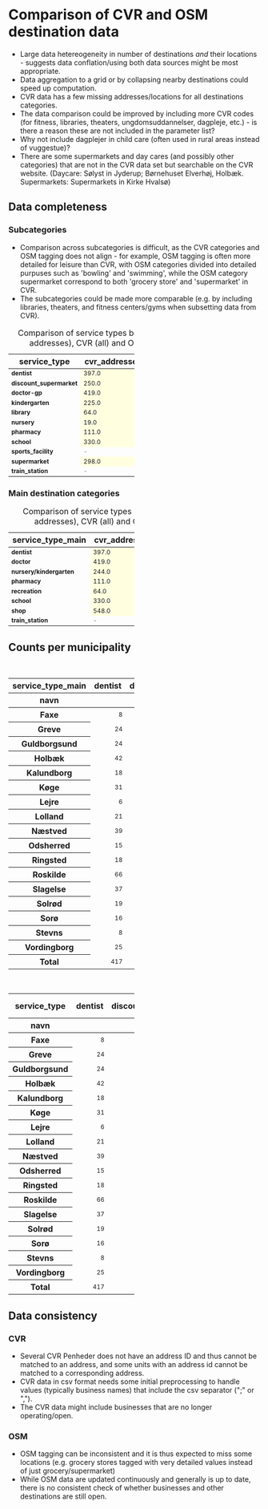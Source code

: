 # Comparison of CVR and OSM destination data

- Large data hetereogeneity in number of destinations *and* their locations - suggests data conflation/using both data sources might be most appropriate.
- Data aggregation to a grid or by collapsing nearby destinations could speed up computation.
- CVR data has a few missing addresses/locations for all destinations categories.
- The data comparison could be improved by including more CVR codes (for fitness, libraries, theaters, ungdomsuddannelser, dagpleje, etc.) - is there a reason these are not included in the parameter list?
- Why not include dagplejer in child care (often used in rural areas instead of vuggestue)?
- There are some supermarkets and day cares (and possibly other categories) that are not in the CVR data set but searchable on the CVR website.
(Daycare: Sølyst in Jyderup; Børnehuset Elverhøj, Holbæk. Supermarkets: Supermarkets in Kirke Hvalsø)

## Data completeness

### Subcategories

- Comparison across subcategories is difficult, as the CVR categories and OSM tagging does not align - for example, OSM tagging is often more detailed for leisure than CVR, with OSM categories divided into detailed purpuses such as 'bowling' and 'swimming', while the OSM category supermarket correspond to both 'grocery store' and 'supermarket' in CVR.
- The subcategories could be made more comparable (e.g. by including libraries, theaters, and fitness centers/gyms when subsetting data from CVR).

<style type="text/css">
#T_12e17 th {
  font-weight: bold;
}
#T_12e17 .col0 {
  font-weight: bold;
}
#T_12e17 .col0 {
  font-weight: bold;
}
#T_12e17_row0_col0, #T_12e17_row0_col3, #T_12e17_row1_col0, #T_12e17_row2_col0, #T_12e17_row2_col3, #T_12e17_row3_col0, #T_12e17_row3_col3, #T_12e17_row4_col0, #T_12e17_row4_col3, #T_12e17_row5_col0, #T_12e17_row5_col3, #T_12e17_row6_col0, #T_12e17_row6_col3, #T_12e17_row7_col0, #T_12e17_row8_col0, #T_12e17_row9_col0, #T_12e17_row10_col0 {
  text-align: left;
  font-size: 12px;
  width: 100px;
}
#T_12e17_row0_col1, #T_12e17_row0_col2, #T_12e17_row1_col1, #T_12e17_row1_col2, #T_12e17_row2_col1, #T_12e17_row2_col2, #T_12e17_row3_col1, #T_12e17_row3_col2, #T_12e17_row4_col1, #T_12e17_row4_col2, #T_12e17_row5_col1, #T_12e17_row5_col2, #T_12e17_row6_col1, #T_12e17_row6_col2 {
  background-color: yellow;
  background-color: lightyellow;
  text-align: left;
  font-size: 12px;
  width: 100px;
}
#T_12e17_row1_col3, #T_12e17_row8_col1, #T_12e17_row8_col2, #T_12e17_row10_col1, #T_12e17_row10_col2 {
  color: grey;
  text-align: left;
  font-size: 12px;
  width: 100px;
}
#T_12e17_row7_col1, #T_12e17_row7_col2, #T_12e17_row9_col1, #T_12e17_row9_col2 {
  background-color: lightyellow;
  text-align: left;
  font-size: 12px;
  width: 100px;
}
#T_12e17_row7_col3, #T_12e17_row8_col3, #T_12e17_row9_col3, #T_12e17_row10_col3 {
  background-color: yellow;
  text-align: left;
  font-size: 12px;
  width: 100px;
}
</style>
<table id="T_12e17" style="width: 50%; border-collapse: collapse;">
  <caption>Comparison of service types between CVR (w. addresses), CVR (all) and OSM data sets</caption>
  <thead>
    <tr>
      <th id="T_12e17_level0_col0" class="col_heading level0 col0" >service_type</th>
      <th id="T_12e17_level0_col1" class="col_heading level0 col1" >cvr_addresses</th>
      <th id="T_12e17_level0_col2" class="col_heading level0 col2" >cvr_all</th>
      <th id="T_12e17_level0_col3" class="col_heading level0 col3" >osm</th>
    </tr>
  </thead>
  <tbody>
    <tr>
      <td id="T_12e17_row0_col0" class="data row0 col0" >dentist</td>
      <td id="T_12e17_row0_col1" class="data row0 col1" >397.0</td>
      <td id="T_12e17_row0_col2" class="data row0 col2" >397.0</td>
      <td id="T_12e17_row0_col3" class="data row0 col3" >20.0</td>
    </tr>
    <tr>
      <td id="T_12e17_row1_col0" class="data row1 col0" >discount_supermarket</td>
      <td id="T_12e17_row1_col1" class="data row1 col1" >250.0</td>
      <td id="T_12e17_row1_col2" class="data row1 col2" >250.0</td>
      <td id="T_12e17_row1_col3" class="data row1 col3" >-</td>
    </tr>
    <tr>
      <td id="T_12e17_row2_col0" class="data row2 col0" >doctor-gp</td>
      <td id="T_12e17_row2_col1" class="data row2 col1" >419.0</td>
      <td id="T_12e17_row2_col2" class="data row2 col2" >419.0</td>
      <td id="T_12e17_row2_col3" class="data row2 col3" >41.0</td>
    </tr>
    <tr>
      <td id="T_12e17_row3_col0" class="data row3 col0" >kindergarten</td>
      <td id="T_12e17_row3_col1" class="data row3 col1" >225.0</td>
      <td id="T_12e17_row3_col2" class="data row3 col2" >225.0</td>
      <td id="T_12e17_row3_col3" class="data row3 col3" >152.0</td>
    </tr>
    <tr>
      <td id="T_12e17_row4_col0" class="data row4 col0" >library</td>
      <td id="T_12e17_row4_col1" class="data row4 col1" >64.0</td>
      <td id="T_12e17_row4_col2" class="data row4 col2" >64.0</td>
      <td id="T_12e17_row4_col3" class="data row4 col3" >48.0</td>
    </tr>
    <tr>
      <td id="T_12e17_row5_col0" class="data row5 col0" >nursery</td>
      <td id="T_12e17_row5_col1" class="data row5 col1" >19.0</td>
      <td id="T_12e17_row5_col2" class="data row5 col2" >19.0</td>
      <td id="T_12e17_row5_col3" class="data row5 col3" >11.0</td>
    </tr>
    <tr>
      <td id="T_12e17_row6_col0" class="data row6 col0" >pharmacy</td>
      <td id="T_12e17_row6_col1" class="data row6 col1" >111.0</td>
      <td id="T_12e17_row6_col2" class="data row6 col2" >111.0</td>
      <td id="T_12e17_row6_col3" class="data row6 col3" >76.0</td>
    </tr>
    <tr>
      <td id="T_12e17_row7_col0" class="data row7 col0" >school</td>
      <td id="T_12e17_row7_col1" class="data row7 col1" >330.0</td>
      <td id="T_12e17_row7_col2" class="data row7 col2" >330.0</td>
      <td id="T_12e17_row7_col3" class="data row7 col3" >362.0</td>
    </tr>
    <tr>
      <td id="T_12e17_row8_col0" class="data row8 col0" >sports_facility</td>
      <td id="T_12e17_row8_col1" class="data row8 col1" >-</td>
      <td id="T_12e17_row8_col2" class="data row8 col2" >-</td>
      <td id="T_12e17_row8_col3" class="data row8 col3" >89.0</td>
    </tr>
    <tr>
      <td id="T_12e17_row9_col0" class="data row9 col0" >supermarket</td>
      <td id="T_12e17_row9_col1" class="data row9 col1" >298.0</td>
      <td id="T_12e17_row9_col2" class="data row9 col2" >298.0</td>
      <td id="T_12e17_row9_col3" class="data row9 col3" >426.0</td>
    </tr>
    <tr>
      <td id="T_12e17_row10_col0" class="data row10 col0" >train_station</td>
      <td id="T_12e17_row10_col1" class="data row10 col1" >-</td>
      <td id="T_12e17_row10_col2" class="data row10 col2" >-</td>
      <td id="T_12e17_row10_col3" class="data row10 col3" >73.0</td>
    </tr>
  </tbody>
</table>



### Main destination categories

<style type="text/css">
#T_7c68a th {
  font-weight: bold;
}
#T_7c68a .col0 {
  font-weight: bold;
}
#T_7c68a .col0 {
  font-weight: bold;
}
#T_7c68a_row0_col0, #T_7c68a_row0_col3, #T_7c68a_row1_col0, #T_7c68a_row1_col3, #T_7c68a_row2_col0, #T_7c68a_row2_col3, #T_7c68a_row3_col0, #T_7c68a_row3_col3, #T_7c68a_row4_col0, #T_7c68a_row5_col0, #T_7c68a_row6_col0, #T_7c68a_row6_col3, #T_7c68a_row7_col0 {
  text-align: left;
  font-size: 12px;
  width: 100px;
}
#T_7c68a_row0_col1, #T_7c68a_row0_col2, #T_7c68a_row1_col1, #T_7c68a_row1_col2, #T_7c68a_row2_col1, #T_7c68a_row2_col2, #T_7c68a_row3_col1, #T_7c68a_row3_col2, #T_7c68a_row6_col1, #T_7c68a_row6_col2 {
  background-color: yellow;
  background-color: lightyellow;
  text-align: left;
  font-size: 12px;
  width: 100px;
}
#T_7c68a_row4_col1, #T_7c68a_row4_col2, #T_7c68a_row5_col1, #T_7c68a_row5_col2 {
  background-color: lightyellow;
  text-align: left;
  font-size: 12px;
  width: 100px;
}
#T_7c68a_row4_col3, #T_7c68a_row5_col3, #T_7c68a_row7_col3 {
  background-color: yellow;
  text-align: left;
  font-size: 12px;
  width: 100px;
}
#T_7c68a_row7_col1, #T_7c68a_row7_col2 {
  color: grey;
  text-align: left;
  font-size: 12px;
  width: 100px;
}
</style>
<table id="T_7c68a" style="width: 50%; border-collapse: collapse;">
  <caption>Comparison of service types between CVR (w. addresses), CVR (all) and OSM data sets</caption>
  <thead>
    <tr>
      <th id="T_7c68a_level0_col0" class="col_heading level0 col0" >service_type_main</th>
      <th id="T_7c68a_level0_col1" class="col_heading level0 col1" >cvr_addresses</th>
      <th id="T_7c68a_level0_col2" class="col_heading level0 col2" >cvr_all</th>
      <th id="T_7c68a_level0_col3" class="col_heading level0 col3" >osm</th>
    </tr>
  </thead>
  <tbody>
    <tr>
      <td id="T_7c68a_row0_col0" class="data row0 col0" >dentist</td>
      <td id="T_7c68a_row0_col1" class="data row0 col1" >397.0</td>
      <td id="T_7c68a_row0_col2" class="data row0 col2" >397.0</td>
      <td id="T_7c68a_row0_col3" class="data row0 col3" >20</td>
    </tr>
    <tr>
      <td id="T_7c68a_row1_col0" class="data row1 col0" >doctor</td>
      <td id="T_7c68a_row1_col1" class="data row1 col1" >419.0</td>
      <td id="T_7c68a_row1_col2" class="data row1 col2" >419.0</td>
      <td id="T_7c68a_row1_col3" class="data row1 col3" >41</td>
    </tr>
    <tr>
      <td id="T_7c68a_row2_col0" class="data row2 col0" >nursery/kindergarten</td>
      <td id="T_7c68a_row2_col1" class="data row2 col1" >244.0</td>
      <td id="T_7c68a_row2_col2" class="data row2 col2" >244.0</td>
      <td id="T_7c68a_row2_col3" class="data row2 col3" >163</td>
    </tr>
    <tr>
      <td id="T_7c68a_row3_col0" class="data row3 col0" >pharmacy</td>
      <td id="T_7c68a_row3_col1" class="data row3 col1" >111.0</td>
      <td id="T_7c68a_row3_col2" class="data row3 col2" >111.0</td>
      <td id="T_7c68a_row3_col3" class="data row3 col3" >76</td>
    </tr>
    <tr>
      <td id="T_7c68a_row4_col0" class="data row4 col0" >recreation</td>
      <td id="T_7c68a_row4_col1" class="data row4 col1" >64.0</td>
      <td id="T_7c68a_row4_col2" class="data row4 col2" >64.0</td>
      <td id="T_7c68a_row4_col3" class="data row4 col3" >137</td>
    </tr>
    <tr>
      <td id="T_7c68a_row5_col0" class="data row5 col0" >school</td>
      <td id="T_7c68a_row5_col1" class="data row5 col1" >330.0</td>
      <td id="T_7c68a_row5_col2" class="data row5 col2" >330.0</td>
      <td id="T_7c68a_row5_col3" class="data row5 col3" >362</td>
    </tr>
    <tr>
      <td id="T_7c68a_row6_col0" class="data row6 col0" >shop</td>
      <td id="T_7c68a_row6_col1" class="data row6 col1" >548.0</td>
      <td id="T_7c68a_row6_col2" class="data row6 col2" >548.0</td>
      <td id="T_7c68a_row6_col3" class="data row6 col3" >426</td>
    </tr>
    <tr>
      <td id="T_7c68a_row7_col0" class="data row7 col0" >train_station</td>
      <td id="T_7c68a_row7_col1" class="data row7 col1" >-</td>
      <td id="T_7c68a_row7_col2" class="data row7 col2" >-</td>
      <td id="T_7c68a_row7_col3" class="data row7 col3" >73</td>
    </tr>
  </tbody>
</table>

## Counts per municipality

<style type="text/css">
#T_d09fa th {
  font-weight: bold;
}
#T_d09fa_row0_col0, #T_d09fa_row0_col1, #T_d09fa_row0_col2, #T_d09fa_row0_col3, #T_d09fa_row0_col4, #T_d09fa_row0_col5, #T_d09fa_row0_col6, #T_d09fa_row0_col7, #T_d09fa_row1_col0, #T_d09fa_row1_col1, #T_d09fa_row1_col2, #T_d09fa_row1_col3, #T_d09fa_row1_col4, #T_d09fa_row1_col5, #T_d09fa_row1_col6, #T_d09fa_row1_col7, #T_d09fa_row2_col0, #T_d09fa_row2_col1, #T_d09fa_row2_col2, #T_d09fa_row2_col3, #T_d09fa_row2_col4, #T_d09fa_row2_col5, #T_d09fa_row2_col6, #T_d09fa_row2_col7, #T_d09fa_row3_col0, #T_d09fa_row3_col1, #T_d09fa_row3_col2, #T_d09fa_row3_col3, #T_d09fa_row3_col4, #T_d09fa_row3_col5, #T_d09fa_row3_col6, #T_d09fa_row3_col7, #T_d09fa_row4_col0, #T_d09fa_row4_col1, #T_d09fa_row4_col2, #T_d09fa_row4_col3, #T_d09fa_row4_col4, #T_d09fa_row4_col5, #T_d09fa_row4_col6, #T_d09fa_row4_col7, #T_d09fa_row5_col0, #T_d09fa_row5_col1, #T_d09fa_row5_col2, #T_d09fa_row5_col3, #T_d09fa_row5_col4, #T_d09fa_row5_col5, #T_d09fa_row5_col6, #T_d09fa_row5_col7, #T_d09fa_row6_col0, #T_d09fa_row6_col1, #T_d09fa_row6_col2, #T_d09fa_row6_col3, #T_d09fa_row6_col4, #T_d09fa_row6_col5, #T_d09fa_row6_col6, #T_d09fa_row6_col7, #T_d09fa_row7_col0, #T_d09fa_row7_col1, #T_d09fa_row7_col2, #T_d09fa_row7_col3, #T_d09fa_row7_col4, #T_d09fa_row7_col5, #T_d09fa_row7_col6, #T_d09fa_row7_col7, #T_d09fa_row8_col0, #T_d09fa_row8_col1, #T_d09fa_row8_col2, #T_d09fa_row8_col3, #T_d09fa_row8_col4, #T_d09fa_row8_col5, #T_d09fa_row8_col6, #T_d09fa_row8_col7, #T_d09fa_row9_col0, #T_d09fa_row9_col1, #T_d09fa_row9_col2, #T_d09fa_row9_col3, #T_d09fa_row9_col4, #T_d09fa_row9_col5, #T_d09fa_row9_col6, #T_d09fa_row9_col7, #T_d09fa_row10_col0, #T_d09fa_row10_col1, #T_d09fa_row10_col2, #T_d09fa_row10_col3, #T_d09fa_row10_col4, #T_d09fa_row10_col5, #T_d09fa_row10_col6, #T_d09fa_row10_col7, #T_d09fa_row11_col0, #T_d09fa_row11_col1, #T_d09fa_row11_col2, #T_d09fa_row11_col3, #T_d09fa_row11_col4, #T_d09fa_row11_col5, #T_d09fa_row11_col6, #T_d09fa_row11_col7, #T_d09fa_row12_col0, #T_d09fa_row12_col1, #T_d09fa_row12_col2, #T_d09fa_row12_col3, #T_d09fa_row12_col4, #T_d09fa_row12_col5, #T_d09fa_row12_col6, #T_d09fa_row12_col7, #T_d09fa_row13_col0, #T_d09fa_row13_col1, #T_d09fa_row13_col2, #T_d09fa_row13_col3, #T_d09fa_row13_col4, #T_d09fa_row13_col5, #T_d09fa_row13_col6, #T_d09fa_row13_col7, #T_d09fa_row14_col0, #T_d09fa_row14_col1, #T_d09fa_row14_col2, #T_d09fa_row14_col3, #T_d09fa_row14_col4, #T_d09fa_row14_col5, #T_d09fa_row14_col6, #T_d09fa_row14_col7, #T_d09fa_row15_col0, #T_d09fa_row15_col1, #T_d09fa_row15_col2, #T_d09fa_row15_col3, #T_d09fa_row15_col4, #T_d09fa_row15_col5, #T_d09fa_row15_col6, #T_d09fa_row15_col7, #T_d09fa_row16_col0, #T_d09fa_row16_col1, #T_d09fa_row16_col2, #T_d09fa_row16_col3, #T_d09fa_row16_col4, #T_d09fa_row16_col5, #T_d09fa_row16_col6, #T_d09fa_row16_col7, #T_d09fa_row17_col0, #T_d09fa_row17_col1, #T_d09fa_row17_col2, #T_d09fa_row17_col3, #T_d09fa_row17_col4, #T_d09fa_row17_col5, #T_d09fa_row17_col6, #T_d09fa_row17_col7 {
  text-align: right;
  font-size: 12px;
  width: 100px;
}
</style>
<table id="T_d09fa" style="width: 50%; border-collapse: collapse;">
  <caption>Municipal service counts</caption>
  <thead>
    <tr>
      <th class="index_name level0" >service_type_main</th>
      <th id="T_d09fa_level0_col0" class="col_heading level0 col0" >dentist</th>
      <th id="T_d09fa_level0_col1" class="col_heading level0 col1" >doctor</th>
      <th id="T_d09fa_level0_col2" class="col_heading level0 col2" >nursery/kindergarten</th>
      <th id="T_d09fa_level0_col3" class="col_heading level0 col3" >pharmacy</th>
      <th id="T_d09fa_level0_col4" class="col_heading level0 col4" >recreation</th>
      <th id="T_d09fa_level0_col5" class="col_heading level0 col5" >school</th>
      <th id="T_d09fa_level0_col6" class="col_heading level0 col6" >shop</th>
      <th id="T_d09fa_level0_col7" class="col_heading level0 col7" >train_station</th>
    </tr>
    <tr>
      <th class="index_name level0" >navn</th>
      <th class="blank col0" >&nbsp;</th>
      <th class="blank col1" >&nbsp;</th>
      <th class="blank col2" >&nbsp;</th>
      <th class="blank col3" >&nbsp;</th>
      <th class="blank col4" >&nbsp;</th>
      <th class="blank col5" >&nbsp;</th>
      <th class="blank col6" >&nbsp;</th>
      <th class="blank col7" >&nbsp;</th>
    </tr>
  </thead>
  <tbody>
    <tr>
      <th id="T_d09fa_level0_row0" class="row_heading level0 row0" >Faxe</th>
      <td id="T_d09fa_row0_col0" class="data row0 col0" >8</td>
      <td id="T_d09fa_row0_col1" class="data row0 col1" >21</td>
      <td id="T_d09fa_row0_col2" class="data row0 col2" >11</td>
      <td id="T_d09fa_row0_col3" class="data row0 col3" >5</td>
      <td id="T_d09fa_row0_col4" class="data row0 col4" >5</td>
      <td id="T_d09fa_row0_col5" class="data row0 col5" >33</td>
      <td id="T_d09fa_row0_col6" class="data row0 col6" >37</td>
      <td id="T_d09fa_row0_col7" class="data row0 col7" >4</td>
    </tr>
    <tr>
      <th id="T_d09fa_level0_row1" class="row_heading level0 row1" >Greve</th>
      <td id="T_d09fa_row1_col0" class="data row1 col0" >24</td>
      <td id="T_d09fa_row1_col1" class="data row1 col1" >30</td>
      <td id="T_d09fa_row1_col2" class="data row1 col2" >42</td>
      <td id="T_d09fa_row1_col3" class="data row1 col3" >8</td>
      <td id="T_d09fa_row1_col4" class="data row1 col4" >12</td>
      <td id="T_d09fa_row1_col5" class="data row1 col5" >37</td>
      <td id="T_d09fa_row1_col6" class="data row1 col6" >39</td>
      <td id="T_d09fa_row1_col7" class="data row1 col7" >2</td>
    </tr>
    <tr>
      <th id="T_d09fa_level0_row2" class="row_heading level0 row2" >Guldborgsund</th>
      <td id="T_d09fa_row2_col0" class="data row2 col0" >24</td>
      <td id="T_d09fa_row2_col1" class="data row2 col1" >33</td>
      <td id="T_d09fa_row2_col2" class="data row2 col2" >31</td>
      <td id="T_d09fa_row2_col3" class="data row2 col3" >16</td>
      <td id="T_d09fa_row2_col4" class="data row2 col4" >26</td>
      <td id="T_d09fa_row2_col5" class="data row2 col5" >39</td>
      <td id="T_d09fa_row2_col6" class="data row2 col6" >91</td>
      <td id="T_d09fa_row2_col7" class="data row2 col7" >6</td>
    </tr>
    <tr>
      <th id="T_d09fa_level0_row3" class="row_heading level0 row3" >Holbæk</th>
      <td id="T_d09fa_row3_col0" class="data row3 col0" >42</td>
      <td id="T_d09fa_row3_col1" class="data row3 col1" >31</td>
      <td id="T_d09fa_row3_col2" class="data row3 col2" >21</td>
      <td id="T_d09fa_row3_col3" class="data row3 col3" >17</td>
      <td id="T_d09fa_row3_col4" class="data row3 col4" >18</td>
      <td id="T_d09fa_row3_col5" class="data row3 col5" >65</td>
      <td id="T_d09fa_row3_col6" class="data row3 col6" >93</td>
      <td id="T_d09fa_row3_col7" class="data row3 col7" >10</td>
    </tr>
    <tr>
      <th id="T_d09fa_level0_row4" class="row_heading level0 row4" >Kalundborg</th>
      <td id="T_d09fa_row4_col0" class="data row4 col0" >18</td>
      <td id="T_d09fa_row4_col1" class="data row4 col1" >20</td>
      <td id="T_d09fa_row4_col2" class="data row4 col2" >36</td>
      <td id="T_d09fa_row4_col3" class="data row4 col3" >13</td>
      <td id="T_d09fa_row4_col4" class="data row4 col4" >14</td>
      <td id="T_d09fa_row4_col5" class="data row4 col5" >59</td>
      <td id="T_d09fa_row4_col6" class="data row4 col6" >60</td>
      <td id="T_d09fa_row4_col7" class="data row4 col7" >3</td>
    </tr>
    <tr>
      <th id="T_d09fa_level0_row5" class="row_heading level0 row5" >Køge</th>
      <td id="T_d09fa_row5_col0" class="data row5 col0" >31</td>
      <td id="T_d09fa_row5_col1" class="data row5 col1" >39</td>
      <td id="T_d09fa_row5_col2" class="data row5 col2" >30</td>
      <td id="T_d09fa_row5_col3" class="data row5 col3" >21</td>
      <td id="T_d09fa_row5_col4" class="data row5 col4" >14</td>
      <td id="T_d09fa_row5_col5" class="data row5 col5" >43</td>
      <td id="T_d09fa_row5_col6" class="data row5 col6" >66</td>
      <td id="T_d09fa_row5_col7" class="data row5 col7" >8</td>
    </tr>
    <tr>
      <th id="T_d09fa_level0_row6" class="row_heading level0 row6" >Lejre</th>
      <td id="T_d09fa_row6_col0" class="data row6 col0" >6</td>
      <td id="T_d09fa_row6_col1" class="data row6 col1" >11</td>
      <td id="T_d09fa_row6_col2" class="data row6 col2" >20</td>
      <td id="T_d09fa_row6_col3" class="data row6 col3" >2</td>
      <td id="T_d09fa_row6_col4" class="data row6 col4" >10</td>
      <td id="T_d09fa_row6_col5" class="data row6 col5" >24</td>
      <td id="T_d09fa_row6_col6" class="data row6 col6" >27</td>
      <td id="T_d09fa_row6_col7" class="data row6 col7" >2</td>
    </tr>
    <tr>
      <th id="T_d09fa_level0_row7" class="row_heading level0 row7" >Lolland</th>
      <td id="T_d09fa_row7_col0" class="data row7 col0" >21</td>
      <td id="T_d09fa_row7_col1" class="data row7 col1" >20</td>
      <td id="T_d09fa_row7_col2" class="data row7 col2" >13</td>
      <td id="T_d09fa_row7_col3" class="data row7 col3" >14</td>
      <td id="T_d09fa_row7_col4" class="data row7 col4" >12</td>
      <td id="T_d09fa_row7_col5" class="data row7 col5" >34</td>
      <td id="T_d09fa_row7_col6" class="data row7 col6" >60</td>
      <td id="T_d09fa_row7_col7" class="data row7 col7" >6</td>
    </tr>
    <tr>
      <th id="T_d09fa_level0_row8" class="row_heading level0 row8" >Næstved</th>
      <td id="T_d09fa_row8_col0" class="data row8 col0" >39</td>
      <td id="T_d09fa_row8_col1" class="data row8 col1" >39</td>
      <td id="T_d09fa_row8_col2" class="data row8 col2" >35</td>
      <td id="T_d09fa_row8_col3" class="data row8 col3" >14</td>
      <td id="T_d09fa_row8_col4" class="data row8 col4" >11</td>
      <td id="T_d09fa_row8_col5" class="data row8 col5" >70</td>
      <td id="T_d09fa_row8_col6" class="data row8 col6" >87</td>
      <td id="T_d09fa_row8_col7" class="data row8 col7" >3</td>
    </tr>
    <tr>
      <th id="T_d09fa_level0_row9" class="row_heading level0 row9" >Odsherred</th>
      <td id="T_d09fa_row9_col0" class="data row9 col0" >15</td>
      <td id="T_d09fa_row9_col1" class="data row9 col1" >16</td>
      <td id="T_d09fa_row9_col2" class="data row9 col2" >10</td>
      <td id="T_d09fa_row9_col3" class="data row9 col3" >7</td>
      <td id="T_d09fa_row9_col4" class="data row9 col4" >10</td>
      <td id="T_d09fa_row9_col5" class="data row9 col5" >37</td>
      <td id="T_d09fa_row9_col6" class="data row9 col6" >50</td>
      <td id="T_d09fa_row9_col7" class="data row9 col7" >8</td>
    </tr>
    <tr>
      <th id="T_d09fa_level0_row10" class="row_heading level0 row10" >Ringsted</th>
      <td id="T_d09fa_row10_col0" class="data row10 col0" >18</td>
      <td id="T_d09fa_row10_col1" class="data row10 col1" >11</td>
      <td id="T_d09fa_row10_col2" class="data row10 col2" >17</td>
      <td id="T_d09fa_row10_col3" class="data row10 col3" >7</td>
      <td id="T_d09fa_row10_col4" class="data row10 col4" >5</td>
      <td id="T_d09fa_row10_col5" class="data row10 col5" >27</td>
      <td id="T_d09fa_row10_col6" class="data row10 col6" >41</td>
      <td id="T_d09fa_row10_col7" class="data row10 col7" >1</td>
    </tr>
    <tr>
      <th id="T_d09fa_level0_row11" class="row_heading level0 row11" >Roskilde</th>
      <td id="T_d09fa_row11_col0" class="data row11 col0" >66</td>
      <td id="T_d09fa_row11_col1" class="data row11 col1" >72</td>
      <td id="T_d09fa_row11_col2" class="data row11 col2" >53</td>
      <td id="T_d09fa_row11_col3" class="data row11 col3" >21</td>
      <td id="T_d09fa_row11_col4" class="data row11 col4" >23</td>
      <td id="T_d09fa_row11_col5" class="data row11 col5" >69</td>
      <td id="T_d09fa_row11_col6" class="data row11 col6" >88</td>
      <td id="T_d09fa_row11_col7" class="data row11 col7" >4</td>
    </tr>
    <tr>
      <th id="T_d09fa_level0_row12" class="row_heading level0 row12" >Slagelse</th>
      <td id="T_d09fa_row12_col0" class="data row12 col0" >37</td>
      <td id="T_d09fa_row12_col1" class="data row12 col1" >41</td>
      <td id="T_d09fa_row12_col2" class="data row12 col2" >28</td>
      <td id="T_d09fa_row12_col3" class="data row12 col3" >13</td>
      <td id="T_d09fa_row12_col4" class="data row12 col4" >13</td>
      <td id="T_d09fa_row12_col5" class="data row12 col5" >65</td>
      <td id="T_d09fa_row12_col6" class="data row12 col6" >95</td>
      <td id="T_d09fa_row12_col7" class="data row12 col7" >2</td>
    </tr>
    <tr>
      <th id="T_d09fa_level0_row13" class="row_heading level0 row13" >Solrød</th>
      <td id="T_d09fa_row13_col0" class="data row13 col0" >19</td>
      <td id="T_d09fa_row13_col1" class="data row13 col1" >21</td>
      <td id="T_d09fa_row13_col2" class="data row13 col2" >22</td>
      <td id="T_d09fa_row13_col3" class="data row13 col3" >3</td>
      <td id="T_d09fa_row13_col4" class="data row13 col4" >2</td>
      <td id="T_d09fa_row13_col5" class="data row13 col5" >11</td>
      <td id="T_d09fa_row13_col6" class="data row13 col6" >17</td>
      <td id="T_d09fa_row13_col7" class="data row13 col7" >2</td>
    </tr>
    <tr>
      <th id="T_d09fa_level0_row14" class="row_heading level0 row14" >Sorø</th>
      <td id="T_d09fa_row14_col0" class="data row14 col0" >16</td>
      <td id="T_d09fa_row14_col1" class="data row14 col1" >16</td>
      <td id="T_d09fa_row14_col2" class="data row14 col2" >10</td>
      <td id="T_d09fa_row14_col3" class="data row14 col3" >9</td>
      <td id="T_d09fa_row14_col4" class="data row14 col4" >6</td>
      <td id="T_d09fa_row14_col5" class="data row14 col5" >19</td>
      <td id="T_d09fa_row14_col6" class="data row14 col6" >36</td>
      <td id="T_d09fa_row14_col7" class="data row14 col7" >5</td>
    </tr>
    <tr>
      <th id="T_d09fa_level0_row15" class="row_heading level0 row15" >Stevns</th>
      <td id="T_d09fa_row15_col0" class="data row15 col0" >8</td>
      <td id="T_d09fa_row15_col1" class="data row15 col1" >11</td>
      <td id="T_d09fa_row15_col2" class="data row15 col2" >7</td>
      <td id="T_d09fa_row15_col3" class="data row15 col3" >5</td>
      <td id="T_d09fa_row15_col4" class="data row15 col4" >6</td>
      <td id="T_d09fa_row15_col5" class="data row15 col5" >12</td>
      <td id="T_d09fa_row15_col6" class="data row15 col6" >23</td>
      <td id="T_d09fa_row15_col7" class="data row15 col7" >5</td>
    </tr>
    <tr>
      <th id="T_d09fa_level0_row16" class="row_heading level0 row16" >Vordingborg</th>
      <td id="T_d09fa_row16_col0" class="data row16 col0" >25</td>
      <td id="T_d09fa_row16_col1" class="data row16 col1" >28</td>
      <td id="T_d09fa_row16_col2" class="data row16 col2" >21</td>
      <td id="T_d09fa_row16_col3" class="data row16 col3" >12</td>
      <td id="T_d09fa_row16_col4" class="data row16 col4" >14</td>
      <td id="T_d09fa_row16_col5" class="data row16 col5" >48</td>
      <td id="T_d09fa_row16_col6" class="data row16 col6" >64</td>
      <td id="T_d09fa_row16_col7" class="data row16 col7" >2</td>
    </tr>
    <tr>
      <th id="T_d09fa_level0_row17" class="row_heading level0 row17" >Total</th>
      <td id="T_d09fa_row17_col0" class="data row17 col0" >417</td>
      <td id="T_d09fa_row17_col1" class="data row17 col1" >460</td>
      <td id="T_d09fa_row17_col2" class="data row17 col2" >407</td>
      <td id="T_d09fa_row17_col3" class="data row17 col3" >187</td>
      <td id="T_d09fa_row17_col4" class="data row17 col4" >201</td>
      <td id="T_d09fa_row17_col5" class="data row17 col5" >692</td>
      <td id="T_d09fa_row17_col6" class="data row17 col6" >974</td>
      <td id="T_d09fa_row17_col7" class="data row17 col7" >73</td>
    </tr>
  </tbody>
</table>



<style type="text/css">
#T_652f8 th {
  font-weight: bold;
}
#T_652f8_row0_col0, #T_652f8_row0_col1, #T_652f8_row0_col2, #T_652f8_row0_col3, #T_652f8_row0_col4, #T_652f8_row0_col5, #T_652f8_row0_col6, #T_652f8_row0_col7, #T_652f8_row0_col8, #T_652f8_row0_col9, #T_652f8_row0_col10, #T_652f8_row1_col0, #T_652f8_row1_col1, #T_652f8_row1_col2, #T_652f8_row1_col3, #T_652f8_row1_col4, #T_652f8_row1_col5, #T_652f8_row1_col6, #T_652f8_row1_col7, #T_652f8_row1_col8, #T_652f8_row1_col9, #T_652f8_row1_col10, #T_652f8_row2_col0, #T_652f8_row2_col1, #T_652f8_row2_col2, #T_652f8_row2_col3, #T_652f8_row2_col4, #T_652f8_row2_col6, #T_652f8_row2_col7, #T_652f8_row2_col8, #T_652f8_row2_col9, #T_652f8_row2_col10, #T_652f8_row3_col0, #T_652f8_row3_col1, #T_652f8_row3_col2, #T_652f8_row3_col3, #T_652f8_row3_col4, #T_652f8_row3_col6, #T_652f8_row3_col7, #T_652f8_row3_col8, #T_652f8_row3_col9, #T_652f8_row3_col10, #T_652f8_row4_col0, #T_652f8_row4_col1, #T_652f8_row4_col2, #T_652f8_row4_col3, #T_652f8_row4_col4, #T_652f8_row4_col5, #T_652f8_row4_col6, #T_652f8_row4_col7, #T_652f8_row4_col8, #T_652f8_row4_col9, #T_652f8_row4_col10, #T_652f8_row5_col0, #T_652f8_row5_col1, #T_652f8_row5_col2, #T_652f8_row5_col3, #T_652f8_row5_col4, #T_652f8_row5_col5, #T_652f8_row5_col6, #T_652f8_row5_col7, #T_652f8_row5_col8, #T_652f8_row5_col9, #T_652f8_row5_col10, #T_652f8_row6_col0, #T_652f8_row6_col1, #T_652f8_row6_col2, #T_652f8_row6_col3, #T_652f8_row6_col4, #T_652f8_row6_col6, #T_652f8_row6_col7, #T_652f8_row6_col8, #T_652f8_row6_col9, #T_652f8_row6_col10, #T_652f8_row7_col0, #T_652f8_row7_col1, #T_652f8_row7_col2, #T_652f8_row7_col3, #T_652f8_row7_col4, #T_652f8_row7_col6, #T_652f8_row7_col7, #T_652f8_row7_col8, #T_652f8_row7_col9, #T_652f8_row7_col10, #T_652f8_row8_col0, #T_652f8_row8_col1, #T_652f8_row8_col2, #T_652f8_row8_col3, #T_652f8_row8_col4, #T_652f8_row8_col6, #T_652f8_row8_col7, #T_652f8_row8_col8, #T_652f8_row8_col9, #T_652f8_row8_col10, #T_652f8_row9_col0, #T_652f8_row9_col1, #T_652f8_row9_col2, #T_652f8_row9_col3, #T_652f8_row9_col4, #T_652f8_row9_col6, #T_652f8_row9_col7, #T_652f8_row9_col8, #T_652f8_row9_col9, #T_652f8_row9_col10, #T_652f8_row10_col0, #T_652f8_row10_col1, #T_652f8_row10_col2, #T_652f8_row10_col3, #T_652f8_row10_col4, #T_652f8_row10_col5, #T_652f8_row10_col6, #T_652f8_row10_col7, #T_652f8_row10_col8, #T_652f8_row10_col9, #T_652f8_row10_col10, #T_652f8_row11_col0, #T_652f8_row11_col1, #T_652f8_row11_col2, #T_652f8_row11_col3, #T_652f8_row11_col4, #T_652f8_row11_col5, #T_652f8_row11_col6, #T_652f8_row11_col7, #T_652f8_row11_col8, #T_652f8_row11_col9, #T_652f8_row11_col10, #T_652f8_row12_col0, #T_652f8_row12_col1, #T_652f8_row12_col2, #T_652f8_row12_col3, #T_652f8_row12_col4, #T_652f8_row12_col5, #T_652f8_row12_col6, #T_652f8_row12_col7, #T_652f8_row12_col8, #T_652f8_row12_col9, #T_652f8_row12_col10, #T_652f8_row13_col0, #T_652f8_row13_col1, #T_652f8_row13_col2, #T_652f8_row13_col3, #T_652f8_row13_col4, #T_652f8_row13_col5, #T_652f8_row13_col6, #T_652f8_row13_col7, #T_652f8_row13_col9, #T_652f8_row13_col10, #T_652f8_row14_col0, #T_652f8_row14_col1, #T_652f8_row14_col2, #T_652f8_row14_col3, #T_652f8_row14_col4, #T_652f8_row14_col5, #T_652f8_row14_col6, #T_652f8_row14_col7, #T_652f8_row14_col8, #T_652f8_row14_col9, #T_652f8_row14_col10, #T_652f8_row15_col0, #T_652f8_row15_col1, #T_652f8_row15_col2, #T_652f8_row15_col3, #T_652f8_row15_col4, #T_652f8_row15_col6, #T_652f8_row15_col7, #T_652f8_row15_col8, #T_652f8_row15_col9, #T_652f8_row15_col10, #T_652f8_row16_col0, #T_652f8_row16_col1, #T_652f8_row16_col2, #T_652f8_row16_col3, #T_652f8_row16_col4, #T_652f8_row16_col6, #T_652f8_row16_col7, #T_652f8_row16_col8, #T_652f8_row16_col9, #T_652f8_row16_col10, #T_652f8_row17_col0, #T_652f8_row17_col1, #T_652f8_row17_col2, #T_652f8_row17_col3, #T_652f8_row17_col4, #T_652f8_row17_col5, #T_652f8_row17_col6, #T_652f8_row17_col7, #T_652f8_row17_col8, #T_652f8_row17_col9, #T_652f8_row17_col10 {
  text-align: right;
  font-size: 12px;
  width: 100px;
}
#T_652f8_row2_col5, #T_652f8_row3_col5, #T_652f8_row6_col5, #T_652f8_row7_col5, #T_652f8_row8_col5, #T_652f8_row9_col5, #T_652f8_row13_col8, #T_652f8_row15_col5, #T_652f8_row16_col5 {
  color: red;
  text-align: right;
  font-size: 12px;
  width: 100px;
}
</style>
<table id="T_652f8" style="width: 50%; border-collapse: collapse;">
  <caption>Municipal service counts</caption>
  <thead>
    <tr>
      <th class="index_name level0" >service_type</th>
      <th id="T_652f8_level0_col0" class="col_heading level0 col0" >dentist</th>
      <th id="T_652f8_level0_col1" class="col_heading level0 col1" >discount_supermarket</th>
      <th id="T_652f8_level0_col2" class="col_heading level0 col2" >doctor-gp</th>
      <th id="T_652f8_level0_col3" class="col_heading level0 col3" >kindergarten</th>
      <th id="T_652f8_level0_col4" class="col_heading level0 col4" >library</th>
      <th id="T_652f8_level0_col5" class="col_heading level0 col5" >nursery</th>
      <th id="T_652f8_level0_col6" class="col_heading level0 col6" >pharmacy</th>
      <th id="T_652f8_level0_col7" class="col_heading level0 col7" >school</th>
      <th id="T_652f8_level0_col8" class="col_heading level0 col8" >sports_facility</th>
      <th id="T_652f8_level0_col9" class="col_heading level0 col9" >supermarket</th>
      <th id="T_652f8_level0_col10" class="col_heading level0 col10" >train_station</th>
    </tr>
    <tr>
      <th class="index_name level0" >navn</th>
      <th class="blank col0" >&nbsp;</th>
      <th class="blank col1" >&nbsp;</th>
      <th class="blank col2" >&nbsp;</th>
      <th class="blank col3" >&nbsp;</th>
      <th class="blank col4" >&nbsp;</th>
      <th class="blank col5" >&nbsp;</th>
      <th class="blank col6" >&nbsp;</th>
      <th class="blank col7" >&nbsp;</th>
      <th class="blank col8" >&nbsp;</th>
      <th class="blank col9" >&nbsp;</th>
      <th class="blank col10" >&nbsp;</th>
    </tr>
  </thead>
  <tbody>
    <tr>
      <th id="T_652f8_level0_row0" class="row_heading level0 row0" >Faxe</th>
      <td id="T_652f8_row0_col0" class="data row0 col0" >8</td>
      <td id="T_652f8_row0_col1" class="data row0 col1" >9</td>
      <td id="T_652f8_row0_col2" class="data row0 col2" >21</td>
      <td id="T_652f8_row0_col3" class="data row0 col3" >10</td>
      <td id="T_652f8_row0_col4" class="data row0 col4" >3</td>
      <td id="T_652f8_row0_col5" class="data row0 col5" >1</td>
      <td id="T_652f8_row0_col6" class="data row0 col6" >5</td>
      <td id="T_652f8_row0_col7" class="data row0 col7" >33</td>
      <td id="T_652f8_row0_col8" class="data row0 col8" >2</td>
      <td id="T_652f8_row0_col9" class="data row0 col9" >28</td>
      <td id="T_652f8_row0_col10" class="data row0 col10" >4</td>
    </tr>
    <tr>
      <th id="T_652f8_level0_row1" class="row_heading level0 row1" >Greve</th>
      <td id="T_652f8_row1_col0" class="data row1 col0" >24</td>
      <td id="T_652f8_row1_col1" class="data row1 col1" >12</td>
      <td id="T_652f8_row1_col2" class="data row1 col2" >30</td>
      <td id="T_652f8_row1_col3" class="data row1 col3" >40</td>
      <td id="T_652f8_row1_col4" class="data row1 col4" >6</td>
      <td id="T_652f8_row1_col5" class="data row1 col5" >2</td>
      <td id="T_652f8_row1_col6" class="data row1 col6" >8</td>
      <td id="T_652f8_row1_col7" class="data row1 col7" >37</td>
      <td id="T_652f8_row1_col8" class="data row1 col8" >6</td>
      <td id="T_652f8_row1_col9" class="data row1 col9" >27</td>
      <td id="T_652f8_row1_col10" class="data row1 col10" >2</td>
    </tr>
    <tr>
      <th id="T_652f8_level0_row2" class="row_heading level0 row2" >Guldborgsund</th>
      <td id="T_652f8_row2_col0" class="data row2 col0" >24</td>
      <td id="T_652f8_row2_col1" class="data row2 col1" >20</td>
      <td id="T_652f8_row2_col2" class="data row2 col2" >33</td>
      <td id="T_652f8_row2_col3" class="data row2 col3" >31</td>
      <td id="T_652f8_row2_col4" class="data row2 col4" >12</td>
      <td id="T_652f8_row2_col5" class="data row2 col5" >0</td>
      <td id="T_652f8_row2_col6" class="data row2 col6" >16</td>
      <td id="T_652f8_row2_col7" class="data row2 col7" >39</td>
      <td id="T_652f8_row2_col8" class="data row2 col8" >14</td>
      <td id="T_652f8_row2_col9" class="data row2 col9" >71</td>
      <td id="T_652f8_row2_col10" class="data row2 col10" >6</td>
    </tr>
    <tr>
      <th id="T_652f8_level0_row3" class="row_heading level0 row3" >Holbæk</th>
      <td id="T_652f8_row3_col0" class="data row3 col0" >42</td>
      <td id="T_652f8_row3_col1" class="data row3 col1" >20</td>
      <td id="T_652f8_row3_col2" class="data row3 col2" >31</td>
      <td id="T_652f8_row3_col3" class="data row3 col3" >21</td>
      <td id="T_652f8_row3_col4" class="data row3 col4" >10</td>
      <td id="T_652f8_row3_col5" class="data row3 col5" >0</td>
      <td id="T_652f8_row3_col6" class="data row3 col6" >17</td>
      <td id="T_652f8_row3_col7" class="data row3 col7" >65</td>
      <td id="T_652f8_row3_col8" class="data row3 col8" >8</td>
      <td id="T_652f8_row3_col9" class="data row3 col9" >73</td>
      <td id="T_652f8_row3_col10" class="data row3 col10" >10</td>
    </tr>
    <tr>
      <th id="T_652f8_level0_row4" class="row_heading level0 row4" >Kalundborg</th>
      <td id="T_652f8_row4_col0" class="data row4 col0" >18</td>
      <td id="T_652f8_row4_col1" class="data row4 col1" >12</td>
      <td id="T_652f8_row4_col2" class="data row4 col2" >20</td>
      <td id="T_652f8_row4_col3" class="data row4 col3" >32</td>
      <td id="T_652f8_row4_col4" class="data row4 col4" >9</td>
      <td id="T_652f8_row4_col5" class="data row4 col5" >4</td>
      <td id="T_652f8_row4_col6" class="data row4 col6" >13</td>
      <td id="T_652f8_row4_col7" class="data row4 col7" >59</td>
      <td id="T_652f8_row4_col8" class="data row4 col8" >5</td>
      <td id="T_652f8_row4_col9" class="data row4 col9" >48</td>
      <td id="T_652f8_row4_col10" class="data row4 col10" >3</td>
    </tr>
    <tr>
      <th id="T_652f8_level0_row5" class="row_heading level0 row5" >Køge</th>
      <td id="T_652f8_row5_col0" class="data row5 col0" >31</td>
      <td id="T_652f8_row5_col1" class="data row5 col1" >24</td>
      <td id="T_652f8_row5_col2" class="data row5 col2" >39</td>
      <td id="T_652f8_row5_col3" class="data row5 col3" >28</td>
      <td id="T_652f8_row5_col4" class="data row5 col4" >6</td>
      <td id="T_652f8_row5_col5" class="data row5 col5" >2</td>
      <td id="T_652f8_row5_col6" class="data row5 col6" >21</td>
      <td id="T_652f8_row5_col7" class="data row5 col7" >43</td>
      <td id="T_652f8_row5_col8" class="data row5 col8" >8</td>
      <td id="T_652f8_row5_col9" class="data row5 col9" >42</td>
      <td id="T_652f8_row5_col10" class="data row5 col10" >8</td>
    </tr>
    <tr>
      <th id="T_652f8_level0_row6" class="row_heading level0 row6" >Lejre</th>
      <td id="T_652f8_row6_col0" class="data row6 col0" >6</td>
      <td id="T_652f8_row6_col1" class="data row6 col1" >9</td>
      <td id="T_652f8_row6_col2" class="data row6 col2" >11</td>
      <td id="T_652f8_row6_col3" class="data row6 col3" >20</td>
      <td id="T_652f8_row6_col4" class="data row6 col4" >5</td>
      <td id="T_652f8_row6_col5" class="data row6 col5" >0</td>
      <td id="T_652f8_row6_col6" class="data row6 col6" >2</td>
      <td id="T_652f8_row6_col7" class="data row6 col7" >24</td>
      <td id="T_652f8_row6_col8" class="data row6 col8" >5</td>
      <td id="T_652f8_row6_col9" class="data row6 col9" >18</td>
      <td id="T_652f8_row6_col10" class="data row6 col10" >2</td>
    </tr>
    <tr>
      <th id="T_652f8_level0_row7" class="row_heading level0 row7" >Lolland</th>
      <td id="T_652f8_row7_col0" class="data row7 col0" >21</td>
      <td id="T_652f8_row7_col1" class="data row7 col1" >11</td>
      <td id="T_652f8_row7_col2" class="data row7 col2" >20</td>
      <td id="T_652f8_row7_col3" class="data row7 col3" >13</td>
      <td id="T_652f8_row7_col4" class="data row7 col4" >6</td>
      <td id="T_652f8_row7_col5" class="data row7 col5" >0</td>
      <td id="T_652f8_row7_col6" class="data row7 col6" >14</td>
      <td id="T_652f8_row7_col7" class="data row7 col7" >34</td>
      <td id="T_652f8_row7_col8" class="data row7 col8" >6</td>
      <td id="T_652f8_row7_col9" class="data row7 col9" >49</td>
      <td id="T_652f8_row7_col10" class="data row7 col10" >6</td>
    </tr>
    <tr>
      <th id="T_652f8_level0_row8" class="row_heading level0 row8" >Næstved</th>
      <td id="T_652f8_row8_col0" class="data row8 col0" >39</td>
      <td id="T_652f8_row8_col1" class="data row8 col1" >28</td>
      <td id="T_652f8_row8_col2" class="data row8 col2" >39</td>
      <td id="T_652f8_row8_col3" class="data row8 col3" >35</td>
      <td id="T_652f8_row8_col4" class="data row8 col4" >9</td>
      <td id="T_652f8_row8_col5" class="data row8 col5" >0</td>
      <td id="T_652f8_row8_col6" class="data row8 col6" >14</td>
      <td id="T_652f8_row8_col7" class="data row8 col7" >70</td>
      <td id="T_652f8_row8_col8" class="data row8 col8" >2</td>
      <td id="T_652f8_row8_col9" class="data row8 col9" >59</td>
      <td id="T_652f8_row8_col10" class="data row8 col10" >3</td>
    </tr>
    <tr>
      <th id="T_652f8_level0_row9" class="row_heading level0 row9" >Odsherred</th>
      <td id="T_652f8_row9_col0" class="data row9 col0" >15</td>
      <td id="T_652f8_row9_col1" class="data row9 col1" >9</td>
      <td id="T_652f8_row9_col2" class="data row9 col2" >16</td>
      <td id="T_652f8_row9_col3" class="data row9 col3" >10</td>
      <td id="T_652f8_row9_col4" class="data row9 col4" >6</td>
      <td id="T_652f8_row9_col5" class="data row9 col5" >0</td>
      <td id="T_652f8_row9_col6" class="data row9 col6" >7</td>
      <td id="T_652f8_row9_col7" class="data row9 col7" >37</td>
      <td id="T_652f8_row9_col8" class="data row9 col8" >4</td>
      <td id="T_652f8_row9_col9" class="data row9 col9" >41</td>
      <td id="T_652f8_row9_col10" class="data row9 col10" >8</td>
    </tr>
    <tr>
      <th id="T_652f8_level0_row10" class="row_heading level0 row10" >Ringsted</th>
      <td id="T_652f8_row10_col0" class="data row10 col0" >18</td>
      <td id="T_652f8_row10_col1" class="data row10 col1" >12</td>
      <td id="T_652f8_row10_col2" class="data row10 col2" >11</td>
      <td id="T_652f8_row10_col3" class="data row10 col3" >16</td>
      <td id="T_652f8_row10_col4" class="data row10 col4" >3</td>
      <td id="T_652f8_row10_col5" class="data row10 col5" >1</td>
      <td id="T_652f8_row10_col6" class="data row10 col6" >7</td>
      <td id="T_652f8_row10_col7" class="data row10 col7" >27</td>
      <td id="T_652f8_row10_col8" class="data row10 col8" >2</td>
      <td id="T_652f8_row10_col9" class="data row10 col9" >29</td>
      <td id="T_652f8_row10_col10" class="data row10 col10" >1</td>
    </tr>
    <tr>
      <th id="T_652f8_level0_row11" class="row_heading level0 row11" >Roskilde</th>
      <td id="T_652f8_row11_col0" class="data row11 col0" >66</td>
      <td id="T_652f8_row11_col1" class="data row11 col1" >23</td>
      <td id="T_652f8_row11_col2" class="data row11 col2" >72</td>
      <td id="T_652f8_row11_col3" class="data row11 col3" >41</td>
      <td id="T_652f8_row11_col4" class="data row11 col4" >12</td>
      <td id="T_652f8_row11_col5" class="data row11 col5" >12</td>
      <td id="T_652f8_row11_col6" class="data row11 col6" >21</td>
      <td id="T_652f8_row11_col7" class="data row11 col7" >69</td>
      <td id="T_652f8_row11_col8" class="data row11 col8" >11</td>
      <td id="T_652f8_row11_col9" class="data row11 col9" >65</td>
      <td id="T_652f8_row11_col10" class="data row11 col10" >4</td>
    </tr>
    <tr>
      <th id="T_652f8_level0_row12" class="row_heading level0 row12" >Slagelse</th>
      <td id="T_652f8_row12_col0" class="data row12 col0" >37</td>
      <td id="T_652f8_row12_col1" class="data row12 col1" >24</td>
      <td id="T_652f8_row12_col2" class="data row12 col2" >41</td>
      <td id="T_652f8_row12_col3" class="data row12 col3" >27</td>
      <td id="T_652f8_row12_col4" class="data row12 col4" >7</td>
      <td id="T_652f8_row12_col5" class="data row12 col5" >1</td>
      <td id="T_652f8_row12_col6" class="data row12 col6" >13</td>
      <td id="T_652f8_row12_col7" class="data row12 col7" >65</td>
      <td id="T_652f8_row12_col8" class="data row12 col8" >6</td>
      <td id="T_652f8_row12_col9" class="data row12 col9" >71</td>
      <td id="T_652f8_row12_col10" class="data row12 col10" >2</td>
    </tr>
    <tr>
      <th id="T_652f8_level0_row13" class="row_heading level0 row13" >Solrød</th>
      <td id="T_652f8_row13_col0" class="data row13 col0" >19</td>
      <td id="T_652f8_row13_col1" class="data row13 col1" >4</td>
      <td id="T_652f8_row13_col2" class="data row13 col2" >21</td>
      <td id="T_652f8_row13_col3" class="data row13 col3" >16</td>
      <td id="T_652f8_row13_col4" class="data row13 col4" >2</td>
      <td id="T_652f8_row13_col5" class="data row13 col5" >6</td>
      <td id="T_652f8_row13_col6" class="data row13 col6" >3</td>
      <td id="T_652f8_row13_col7" class="data row13 col7" >11</td>
      <td id="T_652f8_row13_col8" class="data row13 col8" >0</td>
      <td id="T_652f8_row13_col9" class="data row13 col9" >13</td>
      <td id="T_652f8_row13_col10" class="data row13 col10" >2</td>
    </tr>
    <tr>
      <th id="T_652f8_level0_row14" class="row_heading level0 row14" >Sorø</th>
      <td id="T_652f8_row14_col0" class="data row14 col0" >16</td>
      <td id="T_652f8_row14_col1" class="data row14 col1" >11</td>
      <td id="T_652f8_row14_col2" class="data row14 col2" >16</td>
      <td id="T_652f8_row14_col3" class="data row14 col3" >9</td>
      <td id="T_652f8_row14_col4" class="data row14 col4" >4</td>
      <td id="T_652f8_row14_col5" class="data row14 col5" >1</td>
      <td id="T_652f8_row14_col6" class="data row14 col6" >9</td>
      <td id="T_652f8_row14_col7" class="data row14 col7" >19</td>
      <td id="T_652f8_row14_col8" class="data row14 col8" >2</td>
      <td id="T_652f8_row14_col9" class="data row14 col9" >25</td>
      <td id="T_652f8_row14_col10" class="data row14 col10" >5</td>
    </tr>
    <tr>
      <th id="T_652f8_level0_row15" class="row_heading level0 row15" >Stevns</th>
      <td id="T_652f8_row15_col0" class="data row15 col0" >8</td>
      <td id="T_652f8_row15_col1" class="data row15 col1" >4</td>
      <td id="T_652f8_row15_col2" class="data row15 col2" >11</td>
      <td id="T_652f8_row15_col3" class="data row15 col3" >7</td>
      <td id="T_652f8_row15_col4" class="data row15 col4" >4</td>
      <td id="T_652f8_row15_col5" class="data row15 col5" >0</td>
      <td id="T_652f8_row15_col6" class="data row15 col6" >5</td>
      <td id="T_652f8_row15_col7" class="data row15 col7" >12</td>
      <td id="T_652f8_row15_col8" class="data row15 col8" >2</td>
      <td id="T_652f8_row15_col9" class="data row15 col9" >19</td>
      <td id="T_652f8_row15_col10" class="data row15 col10" >5</td>
    </tr>
    <tr>
      <th id="T_652f8_level0_row16" class="row_heading level0 row16" >Vordingborg</th>
      <td id="T_652f8_row16_col0" class="data row16 col0" >25</td>
      <td id="T_652f8_row16_col1" class="data row16 col1" >18</td>
      <td id="T_652f8_row16_col2" class="data row16 col2" >28</td>
      <td id="T_652f8_row16_col3" class="data row16 col3" >21</td>
      <td id="T_652f8_row16_col4" class="data row16 col4" >8</td>
      <td id="T_652f8_row16_col5" class="data row16 col5" >0</td>
      <td id="T_652f8_row16_col6" class="data row16 col6" >12</td>
      <td id="T_652f8_row16_col7" class="data row16 col7" >48</td>
      <td id="T_652f8_row16_col8" class="data row16 col8" >6</td>
      <td id="T_652f8_row16_col9" class="data row16 col9" >46</td>
      <td id="T_652f8_row16_col10" class="data row16 col10" >2</td>
    </tr>
    <tr>
      <th id="T_652f8_level0_row17" class="row_heading level0 row17" >Total</th>
      <td id="T_652f8_row17_col0" class="data row17 col0" >417</td>
      <td id="T_652f8_row17_col1" class="data row17 col1" >250</td>
      <td id="T_652f8_row17_col2" class="data row17 col2" >460</td>
      <td id="T_652f8_row17_col3" class="data row17 col3" >377</td>
      <td id="T_652f8_row17_col4" class="data row17 col4" >112</td>
      <td id="T_652f8_row17_col5" class="data row17 col5" >30</td>
      <td id="T_652f8_row17_col6" class="data row17 col6" >187</td>
      <td id="T_652f8_row17_col7" class="data row17 col7" >692</td>
      <td id="T_652f8_row17_col8" class="data row17 col8" >89</td>
      <td id="T_652f8_row17_col9" class="data row17 col9" >724</td>
      <td id="T_652f8_row17_col10" class="data row17 col10" >73</td>
    </tr>
  </tbody>
</table>


## Data consistency

### CVR

- Several CVR Penheder does not have an address ID and thus cannot be matched to an address, and some units with an address id cannot be matched to a corresponding address.
- CVR data in csv format needs some initial preprocessing to handle values (typically business names) that include the csv separator (";" or ",").
- The CVR data might include businesses that are no longer operating/open.


### OSM

- OSM tagging can be inconsistent and it is thus expected to miss some locations (e.g. grocery stores tagged with very detailed values instead of just grocery/supermarket)
- While OSM data are updated continuously and generally is up to date, there is no consistent check of whether businesses and other destinations are still open. 
